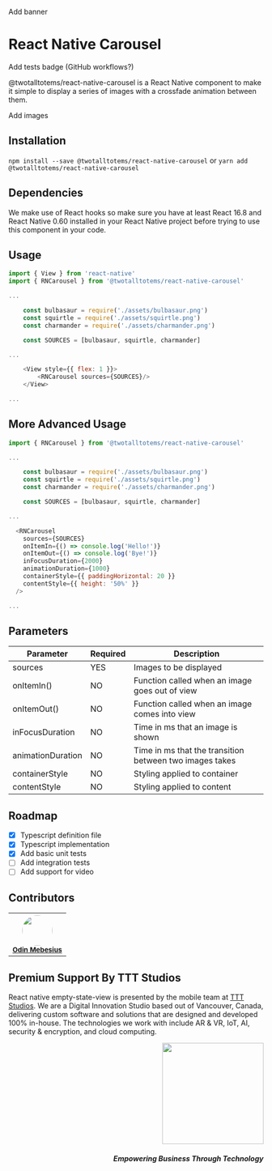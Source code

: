 Add banner

# React Native Carousel

Add tests badge (GitHub workflows?)

@twotalltotems/react-native-carousel is a React Native component to make it simple to display a series of images with a crossfade
animation between them.

Add images

## Installation

`npm install --save @twotalltotems/react-native-carousel`
or
`yarn add @twotalltotems/react-native-carousel`

## Dependencies

We make use of React hooks so make sure you have at least React 16.8 and React Native 0.60 installed in your React Native project
before trying to use this component in your code.

## Usage

```js
import { View } from 'react-native'
import { RNCarousel } from '@twotalltotems/react-native-carousel'

...

    const bulbasaur = require('./assets/bulbasaur.png')
    const squirtle = require('./assets/squirtle.png')
    const charmander = require('./assets/charmander.png')

    const SOURCES = [bulbasaur, squirtle, charmander]

...

    <View style={{ flex: 1 }}>
        <RNCarousel sources={SOURCES}/>
    </View>

...

```

## More Advanced Usage

```js
import { RNCarousel } from '@twotalltotems/react-native-carousel'

...

    const bulbasaur = require('./assets/bulbasaur.png')
    const squirtle = require('./assets/squirtle.png')
    const charmander = require('./assets/charmander.png')

    const SOURCES = [bulbasaur, squirtle, charmander]

...

  <RNCarousel
    sources={SOURCES}
    onItemIn={() => console.log('Hello!')}
    onItemOut={() => console.log('Bye!')}
    inFocusDuration={2000}
    animationDuration={1000}
    containerStyle={{ paddingHorizontal: 20 }}
    contentStyle={{ height: '50%' }}
  />

...

```

## Parameters

| Parameter          | Required | Description                                             |
| ------------------ | -------- | ------------------------------------------------------- |
| sources            | YES      | Images to be displayed                                  |
| onItemIn()         | NO       | Function called when an image goes out of view          |
| onItemOut()        | NO       | Function called when an image comes into view           |
| inFocusDuration    | NO       | Time in ms that an image is shown                       |
| animationDuration  | NO       | Time in ms that the transition between two images takes |
| containerStyle     | NO       | Styling applied to container                            |
| contentStyle       | NO       | Styling applied to content                              |


## Roadmap

- [x] Typescript definition file
- [x] Typescript implementation
- [x] Add basic unit tests
- [ ] Add integration tests
- [ ] Add support for video

## Contributors

<table>
    <tr border="0" style="border: none; ">
        <th border="0" style="border-left: none; border-right: none;">
        	<img src="https://avatars3.githubusercontent.com/u/60905710?s=400&v=4" width="60px;" style="border-radius: 50%;"/>
        	<br />
        	<sub><a href="https://github.com/odin-m">Odin Mebesius</a></sub> <br />
        </th>
    </tr>
</table>

## Premium Support By TTT Studios

React native empty-state-view is presented by the mobile team at [TTT Studios](https://ttt.studio). We are a Digital Innovation Studio based out of Vancouver, Canada, delivering custom software and solutions that are designed and developed 100% in-house. The technologies we work with include AR & VR, IoT, AI, security & encryption, and cloud computing.

<div align="right">
	<img src="https://ttt.studio/wp-content/themes/tttwordpresstheme/imgs/ttt-colour.png" width="200px"/>
	<h5>Empowering Business Through Technology</h5>
</div>
